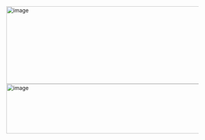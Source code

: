 <img width="855" height="203" alt="image" src="https://github.com/user-attachments/assets/ea574aec-278c-4b78-9166-454384544ed4" />

<img width="1291" height="130" alt="image" src="https://github.com/user-attachments/assets/b94fb561-644e-4c3d-be61-21dae299b46d" />
